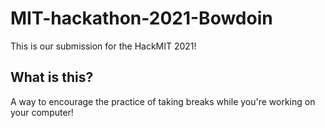 # MIT-hackathon-2021-Bowdoin
This is our submission for the HackMIT 2021!

## What is this?
A way to encourage the practice of taking breaks while you're working on your computer!
